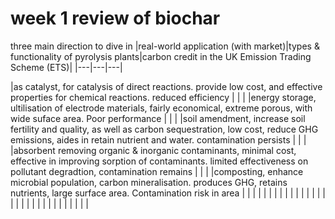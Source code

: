 # week 1 review of biochar

three main direction to dive in
|real-world application (with market)|types & functionality of pyrolysis plants|carbon credit in the UK Emission Trading Scheme (ETS)|
|---|---|---|

|as catalyst, for catalysis of direct reactions. provide low cost, and effective properties for chemical reactions. reduced efficiency | | |
|energy storage, ultilisation of electrode materials, fairly economical, extreme porous, with wide suface area. Poor performance | | |
|soil amendment, increase soil fertility and quality, as well as carbon sequestration, low cost, reduce GHG emissions, aides in retain nutrient and water. contamination persists | | |
|absorbent removing organic & inorganic contaminants, minimal cost, effective in improving sorption of contaminants. limited effectiveness on pollutant degradtion, contamination remains | | |
|composting, enhance microbial population, carbon mineralisation. produces GHG, retains nutrients, large surface area. Contamination risk in area | | |
| | | |
| | | |
| | | |
| | | |
| | | |
| | | |
| | | |
